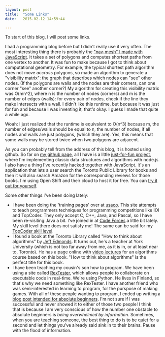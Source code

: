 ```yaml
---
layout: post
title:  "Some Links"
date:   2015-02-12 14:59:44

---
```


To start of this blog, I will post some links.

I had a programming blog before but I didn't really use it very often. The most interesting thing there is probably the ["nav-mesh" I made with JavaScript][navmesh]. It takes a set of polygons and computes shortest paths from one vertex to another. It was fun to make because I got to think about computational geometry. For example, the typical shortest path algorithm does not move *accross* polygons, so made an algorithm to generate a "visibility matrix": the graph that describes which nodes can "see" other nodes. (If the polygons are walls and the nodes are their corners, can one corner "see" another corner?) My algorithm for creating this visibility matrix was O(mn^2), where n is the number of nodes (corners) and m is the number of edges (walls): for every pair of nodes, check if the line they make intersects with a wall. I didn't like this runtime, but because it was just for fun and because I was inventing it, that's okay. I guess I made that quite a while ago.

Woah: I just realized that the runtime is equivalent to O(n^3) because m, the number of edges/walls should be equal to n, the number of nodes, if all nodes and walls are just polygons, (which they are). Yes, this means that some walls may be stored twice when two polygons are adjacent. 

As you can probably tell from the address of this blog, it is hosted using github. So far on [my github page][github], all I have is a little [just-for-fun project][gh-node-algs], where I'm implementing classic data structures and algorithms with node.js. 
I also have a [thing I've recently hacked together][gh-tpl-reviews] with JavaScript. It's an application that lets a user search the Toronto Public Library for books and then it will also search Amazon for the corresponding reviews for those books. I'm using Open Shift and their cloud to host it for free. You can [try it out for yourself][rhc-tpl]. 

Some other things I've been doing lately:

* I have been doing the 'training pages' over at [usaco][usaco]. This site attempts to teach programmers techniques for programming competitions like IOI and TopCoder. They only accept C, C++, Java, and Pascal, so I have been re-visiting Java a bit. I've joined in at [Code Forces][code-forces] a little bit lately. My skill level there does not satisfy me! The same can be said for my [TopCoder skill level][topcoder-profile].
* I found a book at the Toronto Library called "How to think about algorithms" by [Jeff Edmonds][jeff-edmonds]. It turns out, he's a teacher at York University (which is not too far away from me, as it is in, or at least near to, Toronto). He has a page online with [video lectures][jeff-edmonds-videos] for an algorithms course based on this book. "How to think about algorithms" is the perfect title for this book.
* I have been teaching my cousin's son how to program. We have been using a site called [RexTester][rex-t], which allows people to collaborate on executable code in real-time. We're using Python. He lives in Finland, so that's why we need something like RexTester. I have another friend who was semi-interested in learning to program, for the purspose of making games. With all of these people wanting to program, I ended up writing a [blog post intended for absolute beginners][how-to-prog]. I'm not sure if I was successful and never showed it to either of those two people! I think that is because I am very conscious of how the number one obstacle to absolute beginners is _being overwhelmed by information_. Sometimes, when you are teaching someone, the best thing to do is to be quiet for a second and let things you've already said sink in to their brains. Pause with the flood of information.


[github]:      https://github.com/willnewton10
[navmesh]:     http://willsprogramming.blogspot.ca/2013/05/navmesh-newer-wait-few-seconds-for-it.html
[gh-node-algs]:    https://github.com/willnewton10/node-algs
[gh-tpl-reviews]:  https://github.com/willnewton10/tpl-reviews
[rhc-tpl]:     http://tpl-wn10.rhcloud.com/
[usaco]:       http://www.usaco.org/
[jeff-edmonds]:    http://www.eecs.yorku.ca/~jeff/courses/3101/syllabus/
[jeff-edmonds-videos]:   http://www.eecs.yorku.ca/~jeff/courses/3101/ass/video.html
[how-to-prog]:   http://willsprogramming.blogspot.ca/2015/01/learning-to-program-for-absolute.html
[code-forces]: http://codeforces.com/profile/WillNewton10
[topcoder-profile]:  https://www.topcoder.com/tc?module=MemberProfile&cr=23157788
[rex-t]: http://rextester.com/
